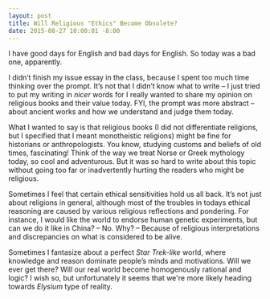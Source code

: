 ```yaml
---
layout: post
title: Will Religious "Ethics" Become Obsolete?
date: 2015-08-27 10:00:01 -8:00
---
```


I have good days for English and bad days for English. So today was a bad one, apparently. 

I didn’t finish my issue essay in the class, because I spent too much time thinking over the prompt. It’s not that I didn’t know what to write – I just tried to put my writing in _nicer_ words for I really wanted to share my opinion on religious books and their value today. FYI, the prompt was more abstract – about ancient works and how we understand and judge them today.

What I wanted to say is that religious books (I did not differentiate religions, but I specified that I meant monotheistic religions) might be fine for historians or anthropologists. You know, studying customs and beliefs of old times, fascinating! Think of the way we treat Norse or Greek mythology today, so cool and adventurous. But it was so hard to write about this topic without going too far or inadvertently hurting the readers who might be religious. 

Sometimes I feel that certain ethical sensitivities hold us all back. It’s not just about religions in general, although most of the troubles in todays ethical reasoning are caused by various religious reflections and pondering. For instance, I would like the world to endorse human genetic experiments, but can we do it like in China? – No. Why? – Because of religious interpretations and discrepancies on what is considered to be alive. 

Sometimes I fantasize about a perfect _Star Trek-like_ world, where knowledge and reason dominate people’s minds and motivations. Will we ever get there? Will our real world become homogenously rational and logic? I wish so, but unfortunately it seems that we're more likely heading towards _Elysium_ type of reality.
